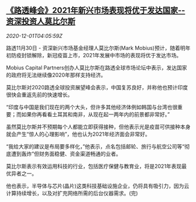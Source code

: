 <!--1606796595000-->
[《路透峰会》2021年新兴市场表现将优于发达国家--资深投资人莫比尔斯](https://cn.reuters.com/article/summit-emerging-markets-1130-mon-idCNKBS28B3NG)
------

<div><i>2020-12-01T04:05:59Z</i></div><p>路透11月30日 - 资深新兴市场基金经理人莫比尔斯(Mark Mobius)预计，随着明年初防疫封锁解除，新冠疫苗上市，2021年发展中市场的表现将优于发达市场。</p><p>Mobius Capital Partners创办人莫比尔斯在路透全球市场论坛中表示，发达国家的政府将无法继续像2020年那样支持经济。</p><p>莫比尔斯对2020路透全球投资展望峰会表示，中国复苏良好，并称他也预计印度很快会重返先前的快速增长。</p><p>“印度与中国是我们现在的两个大头，但许多其他经济体例如韩国与台湾也很重要；而如果你再看看土耳其和南非，从现在起一两年内的前景都非常好。”</p><p>虽然莫比尔斯并不预期每个人都能立即获得接种，但他表示光是疫苗可供接种本身就会产生“惊人的心理影响”，他也认为2021年经济面会非常好。</p><p>“我给大家的建议是布局要多样化，”他表示，点名包括邮轮、旅行与航空公司等“彻底遭到轰炸”但财务面稳健、资金渠道畅通的业者。</p><p>莫比尔斯表示有效运用科技的行业，包括医疗保健与教育业，将是2021年表现最优异者之一。</p><p>他也表示，半导体与芯片(晶片)这类科技基础设施企业，仍将具有吸引力，因为云计算持续增长，以及对扩充网络所需的后台仪器需求。(完)</p>
